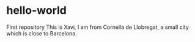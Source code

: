 # hello-world
First repository
This is Xavi, I am from Cornella de Llobregat, a small city which is close to Barcelona. 

